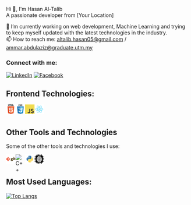 Hi 👋, I'm Hasan Al-Talib  
A passionate developer from [Your Location]

🔭 I’m currently working on web development, Machine Learning and trying to keep myself updated with the latest technologies in the industry.  
📫 How to reach me: altalib.hasan05@gmail.com / ammar.abdulaziz@graduate.utm.my 
### Connect with me:

[![LinkedIn](https://img.shields.io/badge/-LinkedIn-0A66C2?style=for-the-badge&logo=linkedin&logoColor=white)](https://www.linkedin.com/in/hasan-al-talib-6095b3323/)
[![Facebook](https://img.shields.io/badge/-Facebook-1877F2?style=for-the-badge&logo=facebook&logoColor=white)](https://www.facebook.com/hasan.ammar.52/)

## Frontend Technologies:

<img align="left" alt="HTML5" width="26px" src="https://raw.githubusercontent.com/github/explore/main/topics/html/html.png" />
<img align="left" alt="CSS3" width="26px" src="https://raw.githubusercontent.com/github/explore/main/topics/css/css.png" />
<img align="left" alt="JavaScript" width="26px" src="https://raw.githubusercontent.com/github/explore/main/topics/javascript/javascript.png" />
<img align="left" alt="React" width="26px" src="https://raw.githubusercontent.com/github/explore/main/topics/react/react.png" />

<br /><br />

## Other Tools and Technologies

Some of the other tools and technologies I use:

<img align="left" alt="Git" width="26px" src="https://raw.githubusercontent.com/github/explore/main/topics/git/git.png" />
<img align="left" alt="C++" width="26px" src="https://raw.githubusercontent.com/github/explore/main/topics/cplusplus/cplusplus.png" />
<img align="left" alt="Python" width="26px" src="https://raw.githubusercontent.com/github/explore/main/topics/python/python.png" />
<img align="left" alt="Machine Learning" width="26px" src="https://raw.githubusercontent.com/github/explore/main/topics/machine-learning/machine-learning.png" />

<br /><br />

## Most Used Languages:
[![Top Langs](https://github-readme-stats.vercel.app/api/top-langs/?username=yourusername&layout=compact&theme=dark)](https://github.com/yourusername/github-readme-stats)
